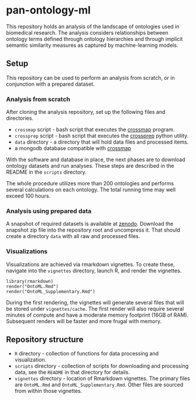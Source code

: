 # pan-ontology-ml

This repository holds an analysis of the landscape of ontologies used in 
biomedical research. The analysis considers relationships between ontology
terms defined through ontology hierarchies and through implicit semantic 
similarity measures as captured by machine-learning models. 


## Setup

This repository can be used to perform an analysis from scratch, or in 
conjunction with a prepared dataset.

### Analysis from scratch

After cloning the analysis repository, set up the following files and 
directories.

 - `crossmap` script - bash script that executes the [crossmap](https://github.com/tkonopka/crossmap) program. 
 - `crossprep` script - bash script that executes the [crossprep](https://github.com/tkonopka/crossmap/tree/master/crossprep) python utility.
 - `data` directory - a directory that will hold data files and processed items.
 - a mongodb database compatible with 
 [crossmap](https://github.com/tkonopka/crossmap)
 
With the software and database in place, the next phases are to download 
ontology datasets and run analyses. These steps are described in the README in
 the `scripts` directory. 
 
The whole procedure utilizes more than 200 ontologies and performs several 
calculations on each ontology. The total running time may well exceed 100 hours.
  

### Analysis using prepared data

A snapshot of required datasets is available at 
[zenodo](https://zenodo.org/record/4028169). 
Download the snapshot zip file into the repository root and uncompress it. 
That should create a directory `data` with all raw and processed files.


### Visualizations

Visualizations are achieved via rmarkdown vignettes. To create
these, navigate into the `vignettes` directory, launch R, and render the vignettes.

```{r}
library(rmarkdown)
render("OntoML.Rmd")        
render("OntoML_Supplementary.Rmd")
```

During the first rendering, the vignettes will generate several files that will 
be stored under `vignettes/cache`. The first render will also require several 
minutes of compute and have a moderate memory footprint (16GB of RAM). 
Subsequent renders will be faster and more frugal with memory. 


## Repository structure

 - `R` directory - collection of functions for data processing and 
 visualization.
 - `scripts` directory - collection of scripts for downloading and processing
 data, see the `README` in that directory for details.
 - `vignettes` directory - location of Rmarkdown vignettes. The primary files
 are `OntoML.Rmd` and `OntoML_Supplementary.Rmd`. Other files are sourced
 from within those vignettes.
 
